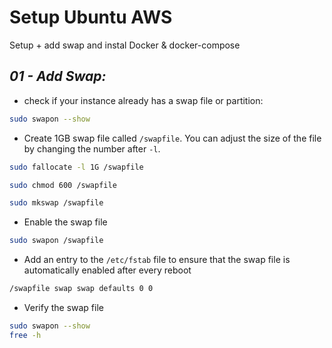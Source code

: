 # **Setup Ubuntu AWS**
Setup + add swap and instal Docker &amp; docker-compose

## _01 - Add Swap:_

- check if your instance already has a swap file or partition:

``` bash
sudo swapon --show
```

- Create 1GB swap file called `/swapfile`. You can adjust the size of the file by changing the number after `-l`.
``` bash
sudo fallocate -l 1G /swapfile
```
``` bash
sudo chmod 600 /swapfile
```
``` bash
sudo mkswap /swapfile
```

- Enable the swap file
``` bash
sudo swapon /swapfile
```

-  Add an entry to the `/etc/fstab` file to ensure that the swap file is automatically enabled after every reboot
``` Bash
/swapfile swap swap defaults 0 0
```
- Verify the swap file
```bash
sudo swapon --show
free -h
```



